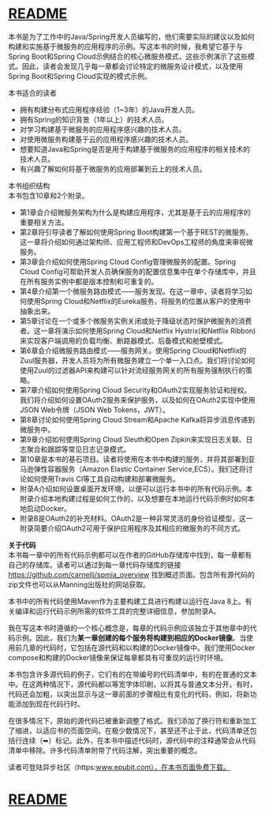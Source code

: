 
# [README](../README.md "回到 README")

本书是为了工作中的Java/Spring开发人员编写的，他们需要实际的建议以及如何构建和实施基于微服务的应用程序的示例。写这本书的时候，我希望它基于与Spring Boot和Spring Cloud示例结合的核心微服务模式，这些示例演示了这些模式。因此，读者会发现几乎每一章都会讨论特定的微服务设计模式，以及使用Spring Boot和Spring Cloud实现的模式示例。

本书适合的读者
* 拥有构建分布式应用程序经验（1~3年）的Java开发人员。
* 拥有Spring的知识背景（1年以上）的技术人员。
* 对学习构建基于微服务的应用程序感兴趣的技术人员。
* 对使用微服务构建基于云的应用程序感兴趣的技术人员。
* 想要知道Java和Spring是否是用于构建基于微服务的应用程序的相关技术的技术人员。
* 有兴趣了解如何将基于微服务的应用部署到云上的技术人员。

本书组织结构    
本书包含10章和2个附录。
* 第1章会介绍微服务架构为什么是构建应用程序，尤其是基于云的应用程序的重要相关方法。
* 第2章将引导读者了解如何使用Spring Boot构建第一个基于REST的微服务。这一章将介绍如何通过架构师、应用工程师和DevOps工程师的角度来审视微服务。
* 第3章会介绍如何使用Spring Cloud Config管理微服务的配置。Spring Cloud Config可帮助开发人员确保服务的配置信息集中在单个存储库中，并且在所有服务实例中都是版本控制和可重复的。
* 第4章介绍第一个微服务路由模式——服务发现。在这一章中，读者将学习如何使用Spring Cloud和Netflix的Eureka服务，将服务的位置从客户的使用中抽象出来。
* 第5章讨论在一个或多个微服务实例关闭或处于降级状态时保护微服务的消费者。这一章将演示如何使用Spring Cloud和Netflix Hystrix(和Netflix Ribbon)来实现客户端调用的负载均衡、断路器模式、后备模式和舱壁模式。
* 第6章会介绍微服务路由模式——服务网关。使用Spring Cloud和Netflix的Zuul服务器，开发人员将为所有微服务建立一个单一入口点。我们将讨论如何使用Zuul的过滤器API来构建可以针对流经服务网关的所有服务强制执行的策略。
* 第7章介绍如何使用Spring Cloud Security和OAuth2实现服务验证和授权。我们将介绍如何设置OAuth2服务来保护服务，以及如何在OAuth2实现中使用JSON Web令牌（JSON Web Tokens，JWT）。
* 第8章讨论如何使用Spring Cloud Stream和Apache Kafka将异步消息传递到微服务中。
* 第9章介绍如何使用Spring Cloud Sleuth和Open Zipkin来实现日志关联、日志聚合和跟踪等常见日志记录模式。
* 第10章是本书的基石项目。读者将使用在本书中构建的服务，并将其部署到亚马逊弹性容器服务（Amazon Elastic Container Service,ECS）。我们还将讨论如何使用Travis CI等工具自动构建和部署微服务。
* 附录A介绍如何设置桌面开发环境，以便可以运行本书中的所有代码示例。本附录介绍本地构建过程是如何工作的，以及想要在本地运行代码示例时如何本地启动Docker。
* 附录B是OAuth2的补充材料。OAuth2是一种非常灵活的身份验证模型，这一附录简要介绍OAuth2可用于保护应用程序及其相应的微服务的不同方式。


**关于代码**    
本书每一章中的所有代码示例都可以在作者的GitHub存储库中找到，每一章都有自己的存储库。读者可以通过到每一章代码存储库的链接 https://github.com/carnellj/spmia_overview 找到概述页面。包含所有源代码的zip文件也可以从Manning出版社的网站获取。 

本书中的所有代码使用Maven作为主要构建工具进行构建以运行在Java 8上。有关编译和运行代码示例所需的软件工具的完整详细信息，参加附录A。    

我在写这本书时遵循的一个核心概念是，每章的代码示例应该独立于其他章中的代码示例。因此，我们为**某一章创建的每个服务将构建到相应的Docker镜像**。当使用前几章的代码时，它包括在源代码和以构建的Docker镜像中。我们使用Docker compose和构建的Docker镜像来保证每章都具有可重现的运行时环境。    

本书包含许多源代码的例子，它们有的在带编号的代码清单中，有的在普通的文本中。在这两种情况下，源代码都以等宽字体印刷，以将其与普通文本分开。有时，代码还会加粗，以突出显示与这一章前面的步骤相比有变化的代码，例如，将新功能添加到现在代码行时。    

在很多情况下，原始的源代码已被重新调整了格式。我们添加了换行符和重新加工了缩进，以适应书的页面空间。在极少数情况下，甚至还不止于此，代码清单还包括行连续（➥）标记。此外，在本书中描述代码时，源代码中的注释通常会从代码清单中移除。许多代码清单附带了代码注解，突出重要的概念。    

读者可登陆异步社区（https:www.epubit.com），在本书页面免费下载。

# [README](../README.md "回到 README")
